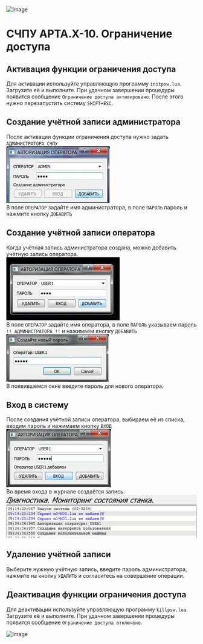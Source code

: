 ![Image](http://edm.ru/style/top.png)
# СЧПУ АРТА.X-10. Ограничение доступа

## Активация функции ограничения доступа
Для активации используйте управляющую программу `initpsw.lua`.
Загрузите её и выполните. При удачном завершении процедуры появится сообщение
`Ограничение доступа активировано`. После этого нужно перезапустить систему `SHIFT+ESC`.

## Создание учётной записи администратора 
После активации функции ограничения доступа нужно задать `АДМИНИСТРАТОРА СЧПУ`  
![Image](IMG/PASW1.jpg)  
В поле `ОПЕРАТОР` задайте имя администратора, в поле `ПАРОЛЬ` пароль и нажмите кнопку `ДОБАВИТЬ`

## Создание учётной записи оператора
Когда учётная запись администратора создана, можно добавить учётную запись оператора.  
![Image](IMG/PASW3.jpg)  
В поле `ОПЕРАТОР` задайте имя оператора, в поле `ПАРОЛЬ` указываем пароль `!! АДМИНИСТРАТОРА !!` и 
нажимаем кнопку `ДОБАВИТЬ`  
![Image](IMG/PASW4.jpg)  
В появившемся окне введите пароль для нового оператора.

## Вход в систему
После создания учётной записи оператора, выбираем её из списка, вводим пароль и нажимаем кнопку `ВХОД`  
![Image](IMG/PASW5.jpg)  
Во время входа в журнале создаётся запись.  
![Image](IMG/PASW6.jpg)  

## Удаление учётной записи
Выберите нужную учётную запись, введите пароль администратора, нажмите на кнопку `УДАЛИТЬ` 
и согласитесь на совершение операции.

## Деактивация функции ограничения доступа
Для деактивации используйте управляющую программу `killpsw.lua`.
Загрузите её и выполните. При удачном завершении процедуры появится сообщение
`Ограничение доступа отключено`.


![Image](http://edm.ru/style/bottom.png)